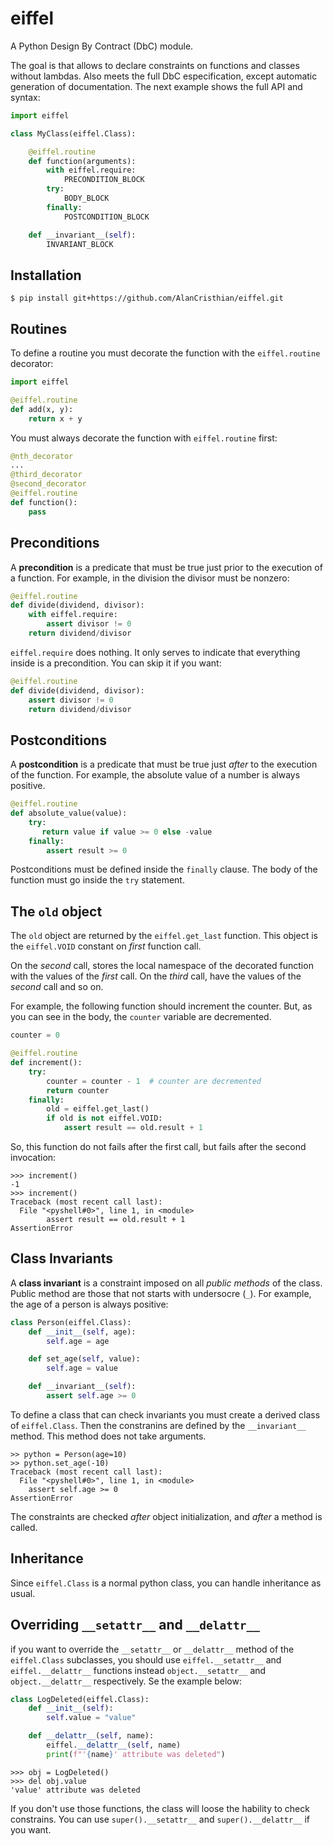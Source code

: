 # eiffel

A Python Design By Contract (DbC) module.

The goal is that allows to declare constraints on functions and classes
without lambdas. Also meets the full DbC especification, except automatic
generation of documentation. The next example shows the full API and syntax:

```python
import eiffel

class MyClass(eiffel.Class):

    @eiffel.routine
    def function(arguments):
        with eiffel.require:
            PRECONDITION_BLOCK
        try:
            BODY_BLOCK
        finally:
            POSTCONDITION_BLOCK

    def __invariant__(self):
        INVARIANT_BLOCK
```

## Installation

```shell
$ pip install git+https://github.com/AlanCristhian/eiffel.git
```

## Routines

To define a routine you must decorate the function with the `eiffel.routine`
decorator:

```python
import eiffel

@eiffel.routine
def add(x, y):
    return x + y
```

You must always decorate the function with `eiffel.routine` first:

```python
@nth_decorator
...
@third_decorator
@second_decorator
@eiffel.routine
def function():
    pass
```

## Preconditions

A **precondition** is a predicate that must be true just prior to the
execution of a function. For example, in the division the divisor must be
nonzero:

```python
@eiffel.routine
def divide(dividend, divisor):
    with eiffel.require:
        assert divisor != 0
    return dividend/divisor
```

`eiffel.require` does nothing. It only serves to indicate that everything
inside is a precondition. You can skip it if you want:

```python
@eiffel.routine
def divide(dividend, divisor):
    assert divisor != 0
    return dividend/divisor
```

## Postconditions

A **postcondition** is a predicate that must be true just *after* to the
execution of the function. For example, the absolute value of a number is
always positive.

```python
@eiffel.routine
def absolute_value(value):
    try:
       return value if value >= 0 else -value
    finally:
        assert result >= 0
```

Postconditions must be defined inside the `finally` clause. The body of the
function must go inside the `try` statement.

## The `old` object

The `old` object are returned by the `eiffel.get_last` function. This
object is the `eiffel.VOID` constant on *first* function call.

On the *second* call, stores the local namespace of the decorated function with
the values of the *first* call. On the *third* call, have the values of the
*second* call and so on.

For example, the following function should increment the counter. But, as you
can see in the body, the `counter` variable are decremented.

```python
counter = 0

@eiffel.routine
def increment():
    try:
        counter = counter - 1  # counter are decremented
        return counter
    finally:
        old = eiffel.get_last()
        if old is not eiffel.VOID:
            assert result == old.result + 1
```

So, this function do not fails after the first call, but fails after the second
invocation:

```
>>> increment()
-1
>>> increment()
Traceback (most recent call last):
  File "<pyshell#0>", line 1, in <module>
        assert result == old.result + 1
AssertionError
```

## Class Invariants

A **class invariant** is a constraint imposed on all *public methods* of the
class. Public method are those that not starts with undersocre (`_`). For
example, the age of a person is always positive:

```python
class Person(eiffel.Class):
    def __init__(self, age):
        self.age = age

    def set_age(self, value):
        self.age = value

    def __invariant__(self):
        assert self.age >= 0
```

To define a class that can check invariants you must create a derived class of
`eiffel.Class`. Then the constranins are defined by the `__invariant__` method.
This method does not take arguments.

```
>> python = Person(age=10)
>> python.set_age(-10)
Traceback (most recent call last):
  File "<pyshell#0>", line 1, in <module>
    assert self.age >= 0
AssertionError
```

The constraints are checked *after* object initialization, and *after* a method
is called.

## Inheritance

Since `eiffel.Class` is a normal python class, you can handle inheritance as
usual.

## Overriding `__setattr__` and `__delattr__`

if you want to override the `__setattr__` or `__delattr__` method of the
`eiffel.Class` subclasses, you should use `eiffel.__setattr__` and
`eiffel.__delattr__` functions instead `object.__setattr__` and
`object.__delattr__` respectively. Se the example below:

```python
class LogDeleted(eiffel.Class):
    def __init__(self):
        self.value = "value"

    def __delattr__(self, name):
        eiffel.__delattr__(self, name)
        print(f"'{name}' attribute was deleted")
```

```
>>> obj = LogDeleted()
>>> del obj.value
'value' attribute was deleted
```

If you don't use those functions, the class will loose the hability to check
constrains. You can use `super().__setattr__` and `super().__delattr__` if you
want.

